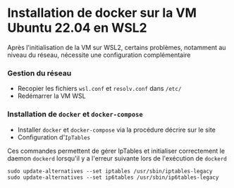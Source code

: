 # Installation de docker sur la VM Ubuntu 22.04 en WSL2

Après l'initialisation de la VM sur WSL2, certains problèmes, notamment au niveau du réseau, nécessite une configuration complémentaire

### Gestion du réseau

- Recopier les fichiers `wsl.conf` et `resolv.conf` dans `/etc/`
- Redémarrer la VM WSL

### Installation de `docker` et `docker-compose`

- Installer `docker` et `docker-compose` via la procédure décrire sur le site
- Configuration d'`IpTables`

Ces commandes permettent de gérer IpTables et initialiser correctement le daemon `dockerd` lorsqu'il y a l'erreur suivante lors de l'exécution de `dockerd`

```
sudo update-alternatives --set iptables /usr/sbin/iptables-legacy
sudo update-alternatives --set ip6tables /usr/sbin/ip6tables-legacy
```